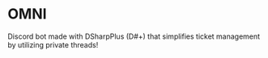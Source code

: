 # OMNI
Discord bot made with DSharpPlus (D#+) that simplifies ticket management by utilizing private threads!
